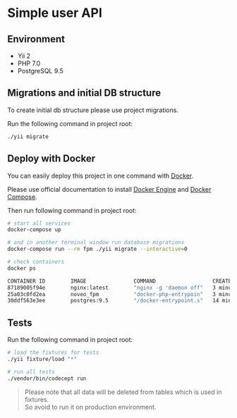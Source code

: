 # Simple user API

## Environment

- Yii 2
- PHP 7.0
- PostgreSQL 9.5

## Migrations and initial DB structure

To create initial db structure please use project migrations.

Run the following command in project root:

 ```bash
./yii migrate
 ```

## Deploy with Docker

You can easily deploy this project in one command with [Docker](https://www.docker.com/).

Please use official documentation to install [Docker Engine](https://docs.docker.com/engine/installation/) and [Docker Compose](https://docs.docker.com/compose/install/).

Then run following command in project root:

 ```bash
 # start all services
 docker-compose up
 
 # and in another terminal window run database migrations
 docker-compose run --rm fpm ./yii migrate --interactive=0
 
 # check containers
 docker ps
 
 CONTAINER ID        IMAGE               COMMAND                  CREATED             STATUS              PORTS                         NAMES
 87189005f94e        nginx:latest        "nginx -g 'daemon off"   3 minutes ago       Up 3 minutes        0.0.0.0:80->80/tcp, 443/tcp   noveo_web_1
 25a03c0fd2ea        noveo_fpm           "docker-php-entrypoin"   3 minutes ago       Up 3 minutes        9000/tcp                      noveo_fpm_1
 30ddf563e3ee        postgres:9.5        "/docker-entrypoint.s"   14 minutes ago      Up 3 minutes        0.0.0.0:5432->5432/tcp        noveo_db_1
 ```

## Tests

Run the following command in project root:
 
 ```bash
 # load the fixtures for tests
 ./yii fixture/load "*"
 
 # run all tests
 ./vendor/bin/codecept run
 ```
 
> Please note that all data will be deleted from tables which is used in fixtures.  
So avoid to run it on production environment.